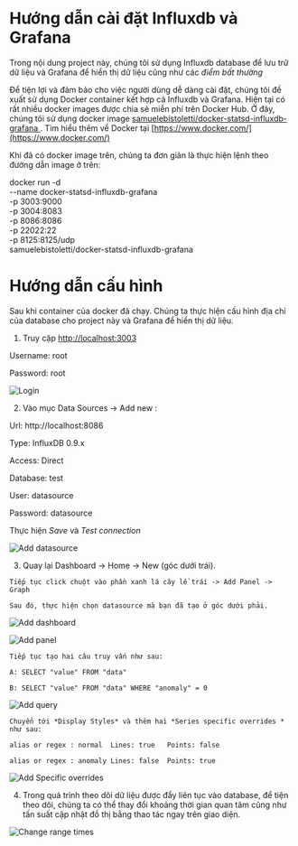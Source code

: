 # **Hướng dẫn cài đặt Influxdb và Grafana**
  Trong nội dung project này, chúng tôi sử dụng Influxdb database để lưu trữ dữ liệu và Grafana để hiển thị dữ liệu cũng như các *điểm bất thường*

  Để tiện lợi và đảm bảo cho việc người dùng dễ dàng cài đặt, chúng tôi đề xuất sử dụng Docker container kết hợp cả Influxdb và Grafana. Hiện tại có rất nhiều docker images được chia sẻ miễn phí trên Docker Hub. Ở đây, chúng tôi sử dụng docker image [samuelebistoletti/docker-statsd-influxdb-grafana
](https://github.com/samuelebistoletti/docker-statsd-influxdb-grafana). Tìm hiểu thêm về Docker tại [https://www.docker.com/](https://www.docker.com/)

  Khi đã có docker image trên, chúng ta đơn giản là thực hiện lệnh theo đường dẫn image ở trên:

  docker run -d \
  --name docker-statsd-influxdb-grafana \
  -p 3003:9000 \
  -p 3004:8083 \
  -p 8086:8086 \
  -p 22022:22 \
  -p 8125:8125/udp \
  samuelebistoletti/docker-statsd-influxdb-grafana

# **Hướng dẫn cấu hình**

  Sau khi container của docker đã chạy. Chúng ta thực hiện cấu hình địa chỉ của database cho project này và Grafana để hiển thị dữ liệu.

  1. Truy cập [http://localhost:3003](http://localhost:3003)
  
  Username: root

  Password: root
  
  ![Login](https://ibin.co/2ltBXPonh6zY.png)
  
  2. Vào mục Data Sources -> Add new :

  Url: http://localhost:8086
  
  Type: InfluxDB 0.9.x
  
  Access: Direct
  
  Database: test
  
  User: datasource
  
  Password: datasource
  
  Thực hiện *Save* và *Test connection*
  
  ![Add datasource](https://ibin.co/2ltCWIXCd9kB.png)

  3. Quay lại Dashboard -> Home -> New (góc dưới trái).

    Tiếp tục click chuột vào phần xanh lá cây lề trái -> Add Panel -> Graph
  
    Sau đó, thực hiện chọn datasource mà bạn đã tạo ở góc dưới phải.
    
  ![Add dashboard](https://ibin.co/2ltCHJNE7jlQ.png)
    
    
  ![Add panel](https://ibin.co/2ltCQ3NsaQZs.png)
    
    Tiếp tục tạo hai câu truy vấn như sau:

    A: SELECT "value" FROM "data"
    
    B: SELECT "value" FROM "data" WHERE "anomaly" = 0
    
  ![Add query](https://ibin.co/2ltDcfpap5ly.png)
    
    Chuyển tới *Display Styles* và thêm hai *Series specific overrides * như sau:

    alias or regex : normal  Lines: true   Points: false
  
    alias or regex : anomaly Lines: false  Points: true
    
  ![Add Specific overrides](https://ibin.co/2ltDxamj4M74.png)

  4. Trong quá trình theo dõi dữ liệu được đẩy liên tục vào database, để tiện theo dõi, chúng ta có thể thay đổi khoảng thời gian quan tâm cũng như tấn suất cập nhật đồ thị bằng thao tác ngay trên giao diện.
    
  ![Change range times](https://ibin.co/2ltEWYpKv8tq.png)

